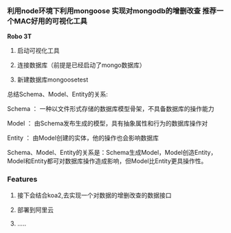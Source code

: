 ### 利用node环境下利用mongoose 实现对mongodb的增删改查 推荐一个MAC好用的可视化工具

**Robo 3T**

1. 启动可视化工具

2. 连接数据库（前提是已经启动了mongo数据库）

3. 新建数据库mongoosetest

总结Schema、Model、Entity的关系:

Schema ： 一种以文件形式存储的数据库模型骨架，不具备数据库的操作能力

Model ： 由Schema发布生成的模型，具有抽象属性和行为的数据库操作对

Entity ： 由Model创建的实体，他的操作也会影响数据库

Schema、Model、Entity的关系是：Schema生成Model，Model创造Entity，Model和Entity都可对数据库操作造成影响，但Model比Entity更具操作性。

### Features
1. 接下会结合koa2,去实现一个对数据的增删改查的数据接口

2. 部署到阿里云

3. .....
